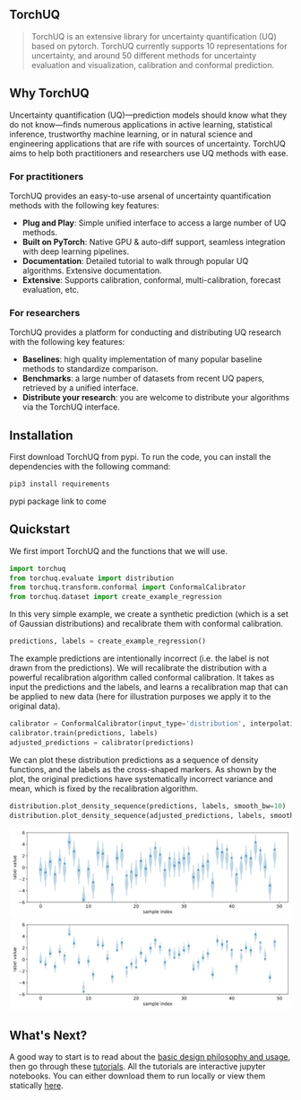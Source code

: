 ## TorchUQ

> TorchUQ is an extensive library for uncertainty quantification (UQ) based on pytorch.
> TorchUQ currently supports 10 representations for uncertainty, and around 50 different methods for uncertainty evaluation and visualization, calibration and conformal prediction. 

## Why TorchUQ 

Uncertainty quantification (UQ)—prediction models should know what they do not know—finds numerous applications in active learning, statistical inference, trustworthy machine learning, or in natural science and engineering applications that are rife with sources of uncertainty. TorchUQ aims to help both practitioners and researchers use UQ methods with ease.

###  For practitioners

TorchUQ provides an easy-to-use arsenal of uncertainty quantification methods with the following key features:

- **Plug and Play**: Simple unified interface to access a large number of UQ methods.
- **Built on PyTorch**: Native GPU & auto-diff support, seamless integration with deep learning pipelines.
- **Documentation**: Detailed tutorial to walk through popular UQ algorithms. Extensive documentation.
- **Extensive**: Supports calibration, conformal, multi-calibration, forecast evaluation, etc.

### For researchers 

TorchUQ provides a platform for conducting and distributing UQ research with the following key features:

- **Baselines**: high quality implementation of many popular baseline methods to standardize comparison.
- **Benchmarks**: a large number of datasets from recent UQ papers, retrieved by a unified interface.
- **Distribute your research**: you are welcome to distribute your algorithms via the TorchUQ interface.

## Installation 

First download TorchUQ from pypi. To run the code, you can install the dependencies with the following command:

```bash
pip3 install requirements
```

pypi package link to come 

## Quickstart 

We first import TorchUQ and the functions that we will use.
```python
import torchuq
from torchuq.evaluate import distribution 
from torchuq.transform.conformal import ConformalCalibrator 
from torchuq.dataset import create_example_regression  
```
In this very simple example, we create a synthetic prediction (which is a set of Gaussian distributions) and recalibrate them with conformal calibration. 
```python
predictions, labels = create_example_regression()
```
The example predictions are intentionally incorrect (i.e. the label is not drawn from the predictions). 
We will recalibrate the distribution with a powerful recalibration algorithm called conformal calibration. It takes as input the predictions and the labels, and learns a recalibration map that can be applied to new data (here for illustration purposes we apply it to the original data). 

```python
calibrator = ConformalCalibrator(input_type='distribution', interpolation='linear')
calibrator.train(predictions, labels)
adjusted_predictions = calibrator(predictions)
```
We can plot these distribution predictions as a sequence of density functions, and the labels as the cross-shaped markers. 
As shown by the plot, the original predictions have systematically incorrect variance and mean, which is fixed by the recalibration algorithm. 

```python
distribution.plot_density_sequence(predictions, labels, smooth_bw=10)
distribution.plot_density_sequence(adjusted_predictions, labels, smooth_bw=10)
```

![plot_original](docs/illustrations/quickstart_plot.svg)
![plot_calibrate](docs/illustrations/quickstart_plot2.svg)

## What's Next? 

A good way to start is to read about the [basic design philosophy and usage](https://torchuq.github.io/docs/overview.html), then go through these [tutorials](https://github.com/TorchUQ/torchuq/tree/main/examples/tutorial). All the tutorials are interactive jupyter notebooks. You can either download them to run locally or view them statically [here](https://torchuq.github.io/docs/tutorials/index.html). 

